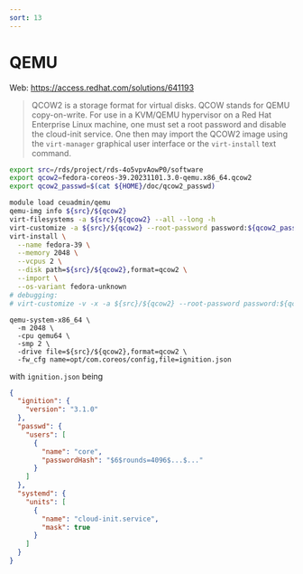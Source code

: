 ```yaml
---
sort: 13
---
```


# QEMU

Web: <https://access.redhat.com/solutions/641193>

> QCOW2 is a storage format for virtual disks. QCOW stands for QEMU copy-on-write.
> For use in a KVM/QEMU hypervisor on a Red Hat Enterprise Linux machine, one must set a root password and disable the cloud-init service.
> One then may import the QCOW2 image using the `virt-manager` graphical user interface or the `virt-install` text command.

```bash
export src=/rds/project/rds-4o5vpvAowP0/software
export qcow2=fedora-coreos-39.20231101.3.0-qemu.x86_64.qcow2
export qcow2_passwd=$(cat ${HOME}/doc/qcow2_passwd)

module load ceuadmin/qemu
qemu-img info ${src}/${qcow2}
virt-filesystems -a ${src}/${qcow2} --all --long -h
virt-customize -a ${src}/${qcow2} --root-password password:${qcow2_passwd} --uninstall cloud-init
virt-install \
  --name fedora-39 \
  --memory 2048 \
  --vcpus 2 \
  --disk path=${src}/${qcow2},format=qcow2 \
  --import \
  --os-variant fedora-unknown
# debugging:
# virt-customize -v -x -a ${src}/${qcow2} --root-password password:${qcow2_passwd} --uninstall cloud-init
```

```
qemu-system-x86_64 \
  -m 2048 \
  -cpu qemu64 \
  -smp 2 \
  -drive file=${src}/${qcow2},format=qcow2 \
  -fw_cfg name=opt/com.coreos/config,file=ignition.json
```

with `ignition.json` being

```json
{
  "ignition": {
    "version": "3.1.0"
  },
  "passwd": {
    "users": [
      {
        "name": "core",
        "passwordHash": "$6$rounds=4096$...$..."
      }
    ]
  },
  "systemd": {
    "units": [
      {
        "name": "cloud-init.service",
        "mask": true
      }
    ]
  }
}
```
